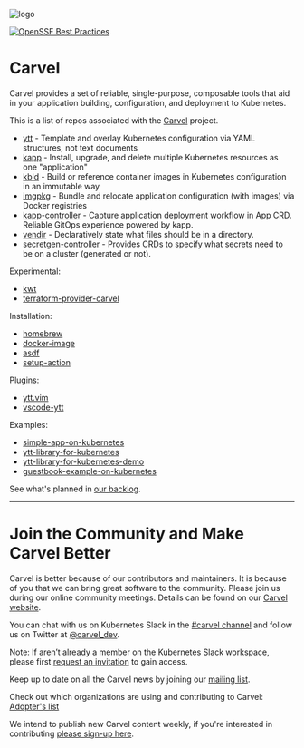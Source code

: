 ![logo](https://raw.githubusercontent.com/carvel-dev/carvel/develop/logos/CarvelLogo.png)

[![OpenSSF Best Practices](https://bestpractices.coreinfrastructure.org/projects/7746/badge)](https://bestpractices.coreinfrastructure.org/projects/7746)

# Carvel

Carvel provides a set of reliable, single-purpose, composable tools that aid in your application building, configuration, and deployment to Kubernetes.

This is a list of repos associated with the [Carvel](https://carvel.dev) project.

* [ytt](https://github.com/carvel-dev/ytt) - Template and overlay Kubernetes configuration via YAML structures, not text documents
* [kapp](https://github.com/carvel-dev/kapp) - Install, upgrade, and delete multiple Kubernetes resources as one "application"
* [kbld](https://github.com/carvel-dev/kbld) - Build or reference container images in Kubernetes configuration in an immutable way
* [imgpkg](https://github.com/carvel-dev/imgpkg) - Bundle and relocate application configuration (with images) via Docker registries
* [kapp-controller](https://github.com/carvel-dev/kapp-controller) - Capture application deployment workflow in App CRD. Reliable GitOps experience powered by kapp.
* [vendir](https://github.com/carvel-dev/vendir) - Declaratively state what files should be in a directory.
* [secretgen-controller](https://github.com/carvel-dev/secretgen-controller) - Provides CRDs to specify what secrets need to be on a cluster (generated or not).

Experimental:

* [kwt](https://github.com/carvel-dev/kwt)
* [terraform-provider-carvel](https://github.com/carvel-dev/terraform-provider-carvel)

Installation:

* [homebrew](https://github.com/carvel-dev/homebrew)
* [docker-image](https://github.com/carvel-dev/docker-image)
* [asdf](https://github.com/carvel-dev/asdf)
* [setup-action](https://github.com/carvel-dev/setup-action)

Plugins:

* [ytt.vim](https://github.com/carvel-dev/ytt.vim)
* [vscode-ytt](https://github.com/carvel-dev/vscode-ytt)

Examples:

* [simple-app-on-kubernetes](https://github.com/carvel-dev/simple-app-on-kubernetes)
* [ytt-library-for-kubernetes](https://github.com/carvel-dev/ytt-library-for-kubernetes)
* [ytt-library-for-kubernetes-demo](https://github.com/carvel-dev/ytt-library-for-kubernetes-demo)
* [guestbook-example-on-kubernetes](https://github.com/carvel-dev/guestbook-example-on-kubernetes)

See what's planned in [our backlog](https://github.com/orgs/carvel-dev/projects/1).

---
# Join the Community and Make Carvel Better

Carvel is better because of our contributors and maintainers. It is because of you that we can bring great software to the community. Please join us during our online community meetings. Details can be found on our [Carvel website](https://carvel.dev/community/).

You can chat with us on Kubernetes Slack in the [#carvel channel](https://kubernetes.slack.com/archives/CH8KCCKA5) and follow us on Twitter at [@carvel_dev](https://twitter.com/carvel_dev).

Note: If aren’t already a member on the Kubernetes Slack workspace, please first [request an invitation](https://slack.k8s.io/) to gain access.

Keep up to date on all the Carvel news by joining our [mailing list](https://lists.cncf.io/g/cncf-carvel-users/join).

Check out which organizations are using and contributing to Carvel: [Adopter's list](https://github.com/carvel-dev/carvel/blob/develop/ADOPTERS.md)

We intend to publish new Carvel content weekly, if you're interested in contributing [please sign-up here](processes/weekly-content-sharing.md).
